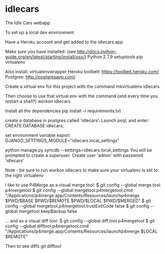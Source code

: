 # idlecars
The Idle Cars webapp

To set up a local dev environment

Have a Heroku account and get added to the idlecars app

Make sure you have installed: (see http://docs.python-guide.org/en/latest/starting/install/osx/)
Python 2.7.9
setuptools
pip
virtualenv

Also install:
virtualenvwrapper
Heroku toolbelt: https://toolbelt.heroku.com/
Postgres: http://postgresapp.com/

Create a virtual env for this project with the command
mkvirtualenv idlecars

Then choose to use that virtual env with the command (and every time you restart a shell?)
workon idlecars

Install all the dependencies
pip install -r requirements.txt

create a database in postgres called 'idlecars'. Launch psql, and enter:
CREATE DATABASE idlecars;

set environment variable
export DJANGO_SETTINGS_MODULE="idlecars.local_settings"

python manage.py syncdb --settings=idlecars.local_settings
You will be prompted to create a superuser. Create user 'admin' with password 'idlecars'

Note - be sure to run
workon idlecars
to make sure your virtualenv is set to the right virtualenv



I like to use P4Merge as a visual merge tool:
$ git config --global merge.tool p4mergetool
$ git config --global mergetool.p4mergetool.cmd \
"/Applications/p4merge.app/Contents/Resources/launchp4merge \$PWD/\$BASE \$PWD/\$REMOTE \$PWD/\$LOCAL \$PWD/\$MERGED"
$ git config --global mergetool.p4mergetool.trustExitCode false
$ git config --global mergetool.keepBackup false

... and as a visual diff tool:
$ git config --global diff.tool p4mergetool
$ git config --global difftool.p4mergetool.cmd \
"/Applications/p4merge.app/Contents/Resources/launchp4merge \$LOCAL \$REMOTE"

Then to see diffs
git difftool

